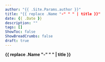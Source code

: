 ```yaml
---
author: "{{ .Site.Params.author }}"
title: "{{ replace .Name "-" " " | title }}"
date: {{ .Date }}
description: ""
tags: []
ShowToc: false
ShowBreadCrumbs: false
draft: true
---
```


**{{ replace .Name "-" " " | title }}**

